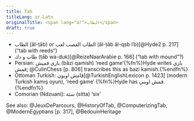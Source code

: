 ```yaml
---
title: Tab
titleLang: ar-Latn
originalTitle: <span lang="ar">الطاب</span>
draft: true
---
```


- <span lang="ar">الطاب</span> (<span lang="ar-Latn">āl-ṭāb</span>) or <span lang="ar">الطاب القصب لعب</span> (<span lang="ar-Latn">āl-ṭāb āl-qṣb lʿb</span>)[@Hyde2 p. 217] (“tab with reeds”)
- <span lang="ar">طاب و دك</span> (<span lang="ar-Latn">ṭāb wa-duk</span>)[@ReizeNaarArabie p. 166] (“tab with mound”?)
- Persian: <span lang="fa" class="aka">بازی قمیش</span> (<span lang="fa-Latn" class="aka">bâzi qamish</span>) ‘reed game’{%fn%}Hyde writes <span lang="fa" class="aka">بازي قمش</span>; @CulinChess [p. 806] transcribes this as <span lang="fa-Latn" class="aka">bazi kamish</span>.{%endfn%}<!--An odd coincidence is that <span lang="fa">قمیش</span> <span lang="fa-Latn" class="aka">qamish</span> is used for the reed of a reed instrument, and another word for this is <span lang="fa">زبانه</span> (translit?), which now translates into English as “tab”. -->
- Ottoman Turkish: <span lang="ota" class="aka">قامش اویون</span>[@TurkishEnglishLexicon p. 1423] (modern Turkish <span lang="tr" class="aka">kamış oyun</span>), ‘reed game’ {%fn%}Hyde has <span lang="ota">قمش اويني</span>.{%endfn%}
- Comorian (Ndzuani): <span lang="wni-Arab" class="aka">ستة</span> (<span lang="wni-Latn" class="aka">sitta</span>) ‘six’


See also: @JeuxDeParcours, @HistoryOfTab, @ComputerizingTab, @ModernEgyptians [p. 317], @BedouinHeritage
